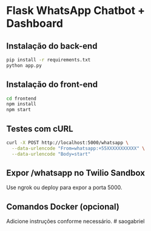 # Flask WhatsApp Chatbot + Dashboard

## Instalação do back-end
```bash
pip install -r requirements.txt
python app.py
```

## Instalação do front-end
```bash
cd frontend
npm install
npm start
```

## Testes com cURL
```bash
curl -X POST http://localhost:5000/whatsapp \
  --data-urlencode "From=whatsapp:+55XXXXXXXXXXX" \
  --data-urlencode "Body=start"
```

## Expor /whatsapp no Twilio Sandbox
Use ngrok ou deploy para expor a porta 5000.

## Comandos Docker (opcional)
Adicione instruções conforme necessário.
#   s a o g a b r i e l  
 